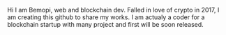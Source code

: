Hi I am Bemopi, web and blockchain dev.
Falled in love of crypto in 2017, I am creating this github to share my works.
I am actualy a coder for a blockchain startup with many project and first will be soon released.
 
